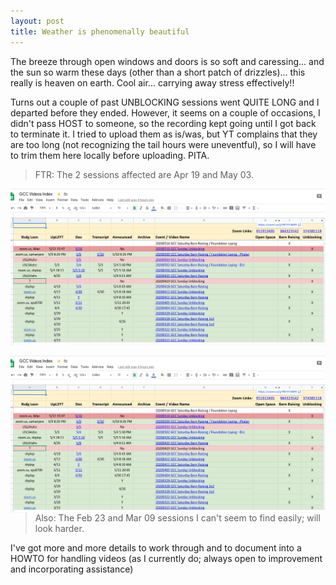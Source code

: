 ```yaml
---
layout: post
title: Weather is phenomenally beautiful
---
```


The breeze through open windows and doors is so soft and
caressing... and the sun so warm these days (other than a short patch
of drizzles)... this really is heaven on earth. Cool air... carrying
away stress effectively!!

Turns out a couple of past UNBLOCKING sessions went QUITE LONG and I
departed before they ended. However, it seems on a couple of
occasions, I didn't pass HOST to someone, so the recording kept going
until I got back to terminate it. I tried to upload them as is/was, but
YT complains that they are too long (not recognizing the tail hours
were uneventful), so I will have to trim them here locally before
uploading. PITA.

> FTR: The 2 sessions affected are Apr 19 and May 03.

![my videos worksheet](/images/2020/Screenshot_2020-05-12_20-23-16.png)

<img src="/images/2020/Screenshot_2020-05-12_20-23-16.png"
     alt="my videos worksheet"
     style="float: left; margin-right: 10px;" />


> Also: The Feb 23 and Mar 09 sessions I can't seem to find easily; will
look harder. 

I've got more and more details to work through and to document into a
HOWTO for handling videos (as I currently do; always open to
improvement and incorporating assistance)